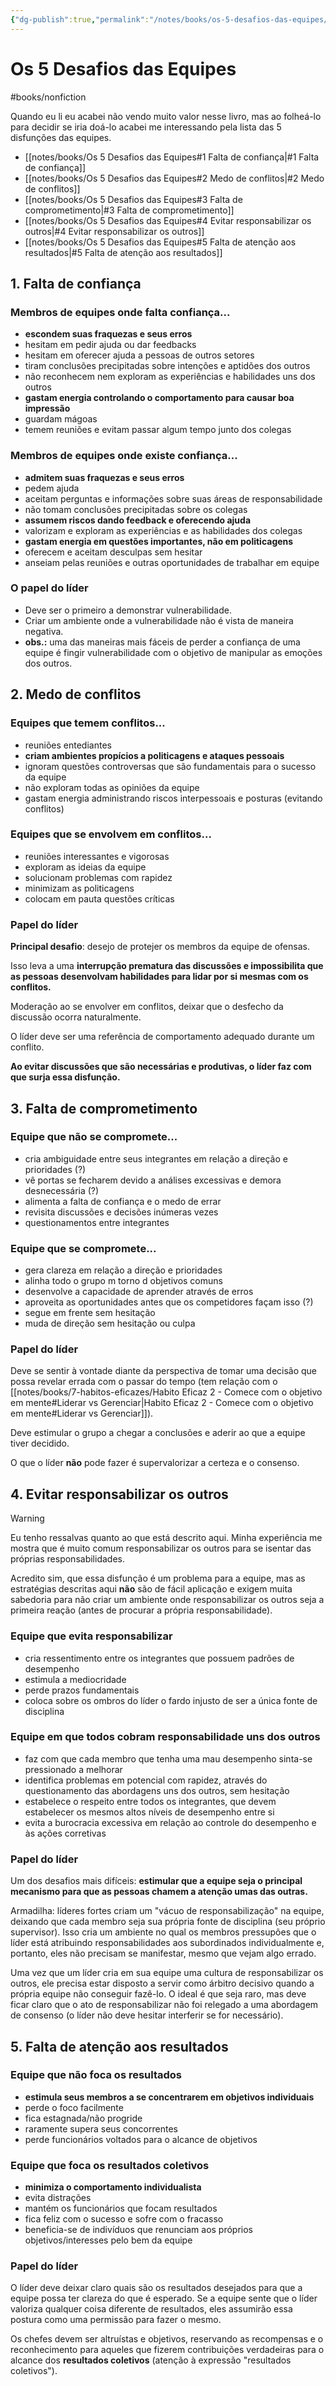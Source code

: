 ```yaml
---
{"dg-publish":true,"permalink":"/notes/books/os-5-desafios-das-equipes/","dgHomeLink":true,"dgPassFrontmatter":false,"dgShowBacklinks":true,"dgShowLocalGraph":false}
---
```



# Os 5 Desafios das Equipes

#books/nonfiction 

Quando eu li eu acabei não vendo muito valor nesse livro, mas ao folheá-lo para decidir se iria doá-lo acabei me interessando pela lista das 5 disfunções das equipes.

- [[notes/books/Os 5 Desafios das Equipes#1 Falta de confiança|#1 Falta de confiança]]
- [[notes/books/Os 5 Desafios das Equipes#2 Medo de conflitos|#2 Medo de conflitos]]
- [[notes/books/Os 5 Desafios das Equipes#3 Falta de comprometimento|#3 Falta de comprometimento]]
- [[notes/books/Os 5 Desafios das Equipes#4 Evitar responsabilizar os outros|#4 Evitar responsabilizar os outros]]
- [[notes/books/Os 5 Desafios das Equipes#5 Falta de atenção aos resultados|#5 Falta de atenção aos resultados]]


## 1. Falta de confiança

### Membros de equipes onde falta confiança...

- **escondem suas fraquezas e seus erros**
- hesitam em pedir ajuda ou dar feedbacks
- hesitam em oferecer ajuda a pessoas de outros setores
- tiram conclusões precipitadas sobre intenções e aptidões dos outros
- não reconhecem nem exploram as experiências e habilidades uns dos outros
- **gastam energia controlando o comportamento para causar boa impressão**
- guardam mágoas
- temem reuniões e evitam passar algum tempo junto dos colegas

### Membros de equipes onde existe confiança...

- **admitem suas fraquezas e seus erros**
- pedem ajuda
- aceitam perguntas e informações sobre suas áreas de responsabilidade
- não tomam conclusões precipitadas sobre os colegas
- **assumem riscos dando feedback e oferecendo ajuda**
- valorizam e exploram as experiências e as habilidades dos colegas
- **gastam energia em questões importantes, não em politicagens**
- oferecem e aceitam desculpas sem hesitar
- anseiam pelas reuniões e outras oportunidades de trabalhar em equipe

### O papel do líder

- Deve ser o primeiro a demonstrar vulnerabilidade.
- Criar um ambiente onde a vulnerabilidade não é vista de maneira negativa.
- **obs.:** uma das maneiras mais fáceis de perder a confiança de uma equipe é fingir vulnerabilidade com o objetivo de manipular as emoções dos outros.


## 2. Medo de conflitos

### Equipes que temem conflitos...

- reuniões entediantes
- **criam ambientes propícios a politicagens e ataques pessoais**
- ignoram questões controversas que são fundamentais para o sucesso da equipe
- não exploram todas as opiniões da equipe
- gastam energia administrando riscos interpessoais e posturas (evitando conflitos)


### Equipes que se envolvem em conflitos...

- reuniões interessantes e vigorosas
- exploram as ideias da equipe
- solucionam problemas com rapidez
- minimizam as politicagens
- colocam em pauta questões críticas


### Papel do líder

**Principal desafio**: desejo de protejer os membros da equipe de ofensas.

Isso leva a uma **interrupção prematura das discussões e impossibilita que as pessoas desenvolvam habilidades para lidar por si mesmas com os conflitos.**

Moderação ao se envolver em conflitos, deixar que o desfecho da discussão ocorra naturalmente.

O líder deve ser uma referência de comportamento adequado durante um conflito.

**Ao evitar discussões que são necessárias e produtivas, o líder faz com que surja essa disfunção.**


## 3. Falta de comprometimento

### Equipe que não se compromete...

- cria ambiguidade entre seus integrantes em relação a direção e prioridades (?)
- vê portas se fecharem devido a análises excessivas e demora desnecessária (?)
- alimenta a falta de confiança e o medo de errar
- revisita discussões e decisões inúmeras vezes
- questionamentos entre integrantes


### Equipe que se compromete...

- gera clareza em relação a direção e prioridades
- alinha todo o grupo m torno d objetivos comuns
- desenvolve a capacidade de aprender através de erros
- aproveita as oportunidades antes que os competidores façam isso (?)
- segue em frente sem hesitação
- muda de direção sem hesitação ou culpa


### Papel do líder

Deve se sentir à vontade diante da perspectiva de tomar uma decisão que possa revelar errada com o passar do tempo (tem relação com o [[notes/books/7-habitos-eficazes/Habito Eficaz 2 - Comece com o objetivo em mente#Liderar vs Gerenciar|Habito Eficaz 2 - Comece com o objetivo em mente#Liderar vs Gerenciar]]).

Deve estimular o grupo a chegar a conclusões e aderir ao que a equipe tiver decidido.

O que o líder **não** pode fazer é supervalorizar a certeza e o consenso.



## 4. Evitar responsabilizar os outros

> [!warning]
> Eu tenho ressalvas quanto ao que está descrito aqui. Minha experiência me mostra que é muito comum responsabilizar os outros para se isentar das próprias responsabilidades.
> 
> Acredito sim, que essa disfunção é um problema para a equipe, mas as estratégias descritas aqui **não** são de fácil aplicação e exigem muita sabedoria para não criar um ambiente onde responsabilizar os outros seja a primeira reação (antes de procurar a própria responsabilidade).

### Equipe que evita responsabilizar

- cria ressentimento entre os integrantes que possuem padrões de desempenho
- estimula a mediocridade
- perde prazos fundamentais
- coloca sobre os ombros do líder o fardo injusto de ser a única fonte de disciplina

### Equipe em que todos cobram responsabilidade uns dos outros

- faz com que cada membro que tenha uma mau desempenho sinta-se pressionado a melhorar
- identifica problemas em potencial com rapidez, através do questionamento das abordagens uns dos outros, sem hesitação
- estabelece o respeito entre todos os integrantes, que devem estabelecer os mesmos altos níveis de desempenho entre si
- evita a burocracia excessiva em relação ao controle do desempenho e às ações corretivas


### Papel do líder

Um dos desafios mais difíceis: **estimular que a equipe seja o principal mecanismo para que as pessoas chamem a atenção umas das outras.**

Armadilha: líderes fortes criam um "vácuo de responsabilização" na equipe, deixando que cada membro seja sua própria fonte de disciplina (seu próprio supervisor). Isso cria um ambiente no qual os membros pressupões que o líder está atribuindo responsabilidades aos subordinados individualmente e, portanto, eles não precisam se manifestar, mesmo que vejam algo errado.

Uma vez que um líder cria em sua equipe uma cultura de responsabilizar os outros, ele precisa estar disposto a servir como árbitro decisivo quando a própria equipe não conseguir fazê-lo. O ideal é que seja raro, mas deve ficar claro que o ato de responsabilizar não foi relegado a uma abordagem de consenso (o líder não deve hesitar interferir se for necessário).

## 5. Falta de atenção aos resultados

### Equipe que não foca os resultados

- **estimula seus membros a se concentrarem em objetivos individuais**
- perde o foco facilmente
- fica estagnada/não progride
- raramente supera seus concorrentes
- perde funcionários voltados para o alcance de objetivos


### Equipe que foca os resultados coletivos

- **minimiza o comportamento individualista**
- evita distrações
- mantém os funcionários que focam resultados
- fica feliz com o sucesso e sofre com o fracasso
- beneficia-se de indivíduos que renunciam aos próprios objetivos/interesses pelo bem da equipe


### Papel do líder

O líder deve deixar claro quais são os resultados desejados para que a equipe possa ter clareza do que é esperado. Se a equipe sente que o líder valoriza qualquer coisa diferente de resultados, eles assumirão essa postura como uma permissão para fazer o mesmo.

Os chefes devem ser altruístas e objetivos, reservando as recompensas e o reconhecimento para aqueles que fizerem contribuições verdadeiras para o alcance dos **resultados coletivos** (atenção à expressão "resultados coletivos").
